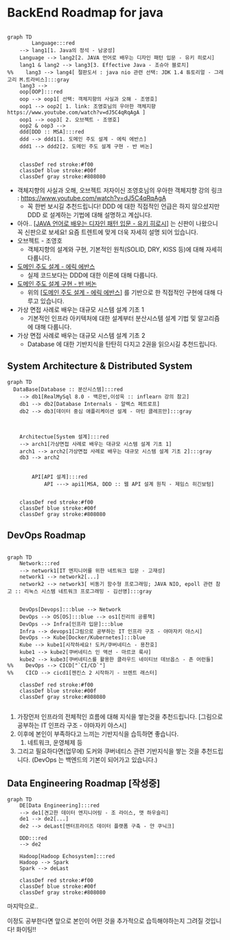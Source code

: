 # BackEnd Roadmap for java

```mermaid

graph TD
        Language:::red
    --> lang1[1. Java의 정석 - 남궁성]
    Language --> lang2[2. JAVA 언어로 배우는 디자인 패턴 입문 - 유키 히로시]
    lang1 & lang2 --> lang3[3. Effective Java - 조슈아 블로치] 
%%    lang3 --> lang4[ 절판도서 : java nio 관련 선택: JDK 1.4 튜토리얼 - 그레고리 M.트라비스]:::gray
    lang3 --> 
    oop[OOP]:::red
    oop --> oop1[ 선택: 객체지향의 사실과 오해 - 조영호]
    oop1 --> oop2[ 1. link: 조영호님의 우아한 객체지향 https://www.youtube.com/watch?v=dJ5C4qRqAgA ]
    oop1 --> oop3[ 2. 오브젝트 - 조영호]
    oop2 & oop3 --> 
    ddd[DDD :: MSA]:::red
    ddd --> ddd1[1. 도메인 주도 설계 - 에릭 에반스]
    ddd1 --> ddd2[2. 도메인 주도 설계 구현 - 반 버논]
   
    
    classDef red stroke:#f00
    classDef blue stroke:#00f
    classDef gray stroke:#808080

```

- 객체지향의 사실과 오해, 오브젝트 저자이신 조영호님의 우아한 객체지향 강의 링크 : https://www.youtube.com/watch?v=dJ5C4qRqAgA
    - 꼭 한번 보시길 추천드립니다! DDD 에 대한 직접적인 언급은 하지 않으셨지만 DDD 로 설계하는 기법에 대해 설명하고 계십니다.
- 아아.. [[JAVA 언어로 배우는 디자인 패턴 입문 - 유키 히로시](https://www.yes24.com/Product/Goods/115576266)] 는 신판이 나왔으니 꼭 신판으로 보세요! 요즘 트렌트에 맞게 더욱 자세히 설명 되어 있습니다.
- 오브젝트 - 조영호
    - 객체지향의 설계와 구현, 기본적인 원칙(SOLID, DRY, KISS 등)에 대해 자세히 다룹니다.
- [도메인 주도 설계 - 에릭 에반스](https://www.yes24.com/Product/Goods/5312881)
    - 실제 코드보다는 DDD에 대한 이론에 대해 다룹니다.
- [도메인 주도 설계 구현 - 반 버논](https://www.yes24.com/Product/Goods/25100510)
    - 위의 [[도메인 주도 설계 - 에릭 에반스](https://www.yes24.com/Product/Goods/5312881)] 를 기반으로 한 직접적인 구현에 대해 다루고 있습니다.
- 가상 면접 사례로 배우는 대규모 시스템 설계 기초 1
    - 기본적인 인프라 아키텍처에 대한 설계부터 분산시스템 설계 기법 및 알고리즘에 대해 다룹니다.
- 가상 면접 사례로 배우는 대규모 시스템 설계 기초 2
    - Database 에 대한 기반지식을 탄탄히 다지고 2권을 읽으시길 추천드립니다.

## System Architecture & Distributed System

```mermaid
graph TD
  DataBase[Database :: 분산시스템]:::red
    --> db1[RealMySql 8.0 - 백은빈,이성욱 :: inflearn 강의 참고]
    db1 --> db2[Database Internals - 알렉스 페트로프]
    db2 --> db3[데이터 중심 애플리케이션 설계 - 마틴 클레프만]:::gray
    
    

    Architectue[System 설계]:::red
    --> arch1[가상면접 사례로 배우는 대규모 시스템 설계 기초 1]
    arch1 --> arch2[가상면접 사례로 배우는 대규모 시스템 설계 기초 2]:::gray
    db3 --> arch2
    
    
		API[API 설계]:::red 
			API ---> api1[MSA, DDD :: 웹 API 설계 원칙 - 제임스 히긴보텀]
			
    
    classDef red stroke:#f00
    classDef blue stroke:#00f
    classDef gray stroke:#808080
```

## DevOps Roadmap

```mermaid

graph TD
    Network:::red
    --> network1[IT 엔지니어를 위한 네트워크 입문 - 고재성]
    network1 --> network2[...]
    network2 --> network3[ 비동기 함수형 프로그래밍; JAVA NIO, epoll 관련 참고 :: 리눅스 시스템 네트워크 프로그래밍 - 김선영]:::gray
    
    
    DevOps[Devops]:::blue --> Network
    DevOps --> OS[OS]:::blue --> os1[진리의 공룡책]
    DevOps --> Infra[인프라 입문]:::blue
    Infra --> devops1[그림으로 공부하는 IT 인프라 구조 - 야마자키 야스시]
    DevOps --> Kube[Docker/Kubernetes]:::blue
    Kube --> kube1[시작하세요! 도커/쿠버네티스 - 용찬호]
    kube1 --> kube2[쿠버네티스 인 액션 - 마르코 룩샤]
    kube2 --> kube3[쿠버네티스를 활용한 클라우드 네이티브 데브옵스 - 존 어런들]
%%    DevOps --> CICD["`CI/CD`"]
%%    CICD --> cicd1[젠킨스 2 시작하기 - 브렌트 래스터]

    classDef red stroke:#f00
    classDef blue stroke:#00f
    classDef gray stroke:#808080
    

```

1. 가장먼저 인프라의 전체적인 흐름에 대해 지식을 쌓는것을 추천드립니다. [그림으로 공부하는 IT 인프라 구조 - 야마자키 야스시]
2. 이후에 본인이 부족하다고 느끼는 기반지식을 습득하면 좋습니다.
    1. 네트워크, 운영체제 등
3. 그리고 필요하다면(업무에) 도커와 쿠버네티스 관련 기반지식을 쌓는 것을 추천드립니다. (DevOps 는 백엔드의 기본이 되어가고 있습니다.)


## Data Engineering Roadmap [작성중]

```mermaid
graph TD
    DE[Data Engineering]:::red
    --> de1[견고한 데이터 엔지니어링 - 조 라이스, 맷 하우슬리]
    de1 --> de2[...]
    de2 --> deLast[엔터프라이즈 데이터 플랫폼 구축 - 얀 쿠닉크]
    
    DDD:::red
    --> de2
    
    Hadoop[Hadoop Echosystem]:::red
    Hadoop --> Spark
    Spark --> deLast

    classDef red stroke:#f00
    classDef blue stroke:#00f
    classDef gray stroke:#808080
```


마지막으로..

이정도 공부한다면 앞으로 본인이 어떤 것을 추가적으로 습득해야하는지 그려질 것입니다! 화이팅!!